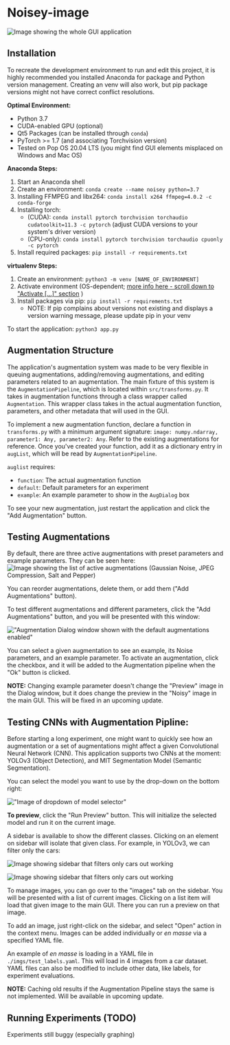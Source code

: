 # Noisey-image

![Image showing the whole GUI application](./docs/source/images/mainWindow.png)

## Installation

To recreate the development environment to run and edit this project, it is highly recommended you installed Anaconda for package and Python version management. Creating an venv will also work, but pip package versions might not have correct conflict resolutions.

**Optimal Environment:**
- Python 3.7
- CUDA-enabled GPU (optional)
- Qt5 Packages (can be installed through `conda`)
- PyTorch >= 1.7 (and associating Torchvision version)
- Tested on Pop OS 20.04 LTS (you might find GUI elements misplaced on Windows and Mac OS)

**Anaconda Steps:**
1. Start an Anaconda shell
2. Create an environment: `conda create --name noisey python=3.7`
3. Installing FFMPEG and libx264: `conda install x264 ffmpeg=4.0.2 -c conda-forge`
4. Installing torch:
    - (CUDA): `conda install pytorch torchvision torchaudio cudatoolkit=11.3 -c pytorch` (adjust CUDA versions to your system's driver version)
    - (CPU-only): `conda install pytorch torchvision torchaudio cpuonly -c pytorch`
5. Install required packages: `pip install -r requirements.txt`

**virtualenv Steps:**
1. Create an environment: `python3 -m venv [NAME_OF_ENVIRONMENT]`
2. Activate environment (OS-dependent; [more info here - scroll down to "Activate [...]" section](https://www.infoworld.com/article/3239675/virtualenv-and-venv-python-virtual-environments-explained.html) )
3. Install packages via pip: `pip install -r requirements.txt`
    - NOTE: If pip complains about versions not existing and displays a version warning message, please update pip in your venv

To start the application: `python3 app.py`

## Augmentation Structure

The application's augmentation system was made to be very flexible in queuing augmentations, adding/removing augmentations, and editing parameters related to an augmentation. The main fixture of this system is the `AugmentationPipeline`, which is located within `src/transforms.py`. It takes in augmentation functions through a class wrapper called `Augmentation`. This wrapper class takes in the actual augmentation function, parameters, and other metadata that will used in the GUI.

To implement a new augmentation function, declare a function in `transforms.py` with a minimum argument signature: `image: numpy.ndarray, parameter1: Any, parameter2: Any`. Refer to the existing augmentations for reference. Once you've created your function, add it as a dictionary entry in `augList`, which will be read by `AugmentationPipeline`.

`auglist` requires:
- `function`: The actual augmentation function
- `default`: Default parameters for an experiment
- `example`: An example parameter to show in the `AugDialog` box

To see your new augmentation, just restart the application and click the "Add Augmentation" button.

## Testing Augmentations 
By default, there are three active augmentations with preset parameters and example parameters. They can be seen here:
![Image showing the list of active augmentations (Gaussian Noise, JPEG Compression, Salt and Pepper)](./docs/source/images/augPipeline.png)

You can reorder augmentations, delete them, or add them ("Add Augmentations" button).

To test different augmentations and different parameters, click the "Add Augmentations" button, and you will be presented with this window:

!["Augmentation Dialog window shown with the default augmentations enabled"](./docs/source/images/augDialogExample.png)

You can select a given augmentation to see an example, its Noise parameters, and an example parameter. To activate an augmentation, click the checkbox, and it will be added to the Augmentation pipeline when the "Ok" button is clicked.

**NOTE:** Changing example parameter doesn't change the "Preview" image in the Dialog window, but it does change the preview in the "Noisy" image in the main GUI. This will be fixed in an upcoming update.

## Testing CNNs with Augmentation Pipline:
Before starting a long experiment, one might want to quickly see how an augmentation or a set of augmentations might affect a given Convolutional Neural Network (CNN). This application supports two CNNs at the moment: YOLOv3 (Object Detection), and MIT Segmentation Model (Semantic Segmentation).

You can select the model you want to use by the drop-down on the bottom right:

!["Image of dropdown of model selector"](./docs/source/images/augDialogExample.png)

**To preview**, click the "Run Preview" button. This will initialize the selected model and run it on the current image.

A sidebar is available to show the different classes. Clicking on an element on sidebar will isolate that given class. For example, in YOLOv3, we can filter only the cars:

![Image showing sidebar that filters only cars out working](./docs/source/images/carFilter1.png)

![Image showing sidebar that filters only cars out working](./docs/source/images/carFilter2.png)

To manage images, you can go over to the "images" tab on the sidebar. You will be presented with a list of current images. Clicking on a list item will load that given image to the main GUI. There you can run a preview on that image.

To add an image, just right-click on the sidebar, and select "Open" action in the context menu. Images can be added individually or *en masse* via a specified YAML file.

An example of *en masse* is loading in a YAML file in `./imgs/test_labels.yaml`. This will load in 4 images from a car dataset. YAML files can also be modified to include other data, like labels, for experiment evaluations.

**NOTE:** Caching old results if the Augmentation Pipeline stays the same is not implemented. Will be available in upcoming update.

## Running Experiments (TODO)
Experiments still buggy (especially graphing)
